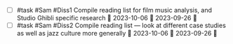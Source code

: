 - [ ] #task #Sam #Diss1 Compile reading list for film music analysis, and Studio Ghibli specific research 📅 2023-10-06 🛫 2023-09-26 🔼 
- [ ] #task #Sam #Diss2 Compile reading list — look at different case studies as well as jazz culture more generally 📅 2023-10-06 🛫 2023-09-26 🔼 